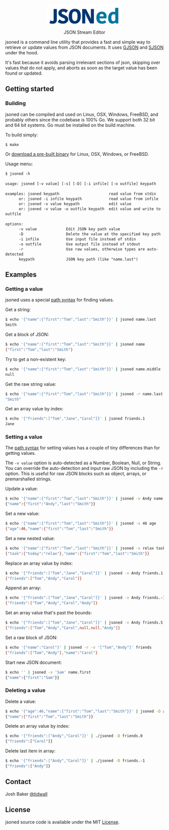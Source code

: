 <p align="center">
<img 
    src="logo.png" 
    width="240" height="78" border="0" alt="JSONed">
<br>
JSON Stream Editor
</p>

jsoned is a command line utility that provides a fast and simple way to retrieve or update values from JSON documents.
It uses [GJSON](https://github.com/tidwall/gjson) and [SJSON](https://github.com/tidwall/sjson) under the hood. 

It's fast because it avoids parsing irrelevant sections of json, skipping over values that do not apply, and aborts as soon as the target value has been found or updated.

Getting started
---------------

### Building

jsoned can be compiled and used on Linux, OSX, Windows, FreeBSD, and probably others since the codebase is 100% Go. 
We support both 32 bit and 64 bit systems. Go must be installed on the build machine.

To build simply:
```
$ make
```

Or [download a pre-built binary](https://github.com/tidwall/jsoned/releases) for Linux, OSX, Windows, or FreeBSD.


Usage menu:
```
$ jsoned -h

usage: jsoned [-v value] [-s] [-D] [-i infile] [-o outfile] keypath

examples: jsoned keypath                      read value from stdin
      or: jsoned -i infile keypath            read value from infile
      or: jsoned -v value keypath             edit value
      or: jsoned -v value -o outfile keypath  edit value and write to outfile

options:
      -v value             Edit JSON key path value
      -D                   Delete the value at the specified key path
      -i infile            Use input file instead of stdin
      -o outfile           Use output file instead of stdout
      -r                   Use raw values, otherwise types are auto-detected
      keypath              JSON key path (like "name.last")
```


Examples
--------

### Getting a value 

jsoned uses a special [path syntax](https://github.com/tidwall/gjson#path-syntax) for finding values.

Get a string:
```sh
$ echo '{"name":{"first":"Tom","last":"Smith"}}' | jsoned name.last
Smith
```

Get a block of JSON:
```sh
$ echo '{"name":{"first":"Tom","last":"Smith"}}' | jsoned name
{"first":"Tom","last":"Smith"}
```

Try to get a non-existent key:
```sh
$ echo '{"name":{"first":"Tom","last":"Smith"}}' | jsoned name.middle
null
```

Get the raw string value:
```sh
$ echo '{"name":{"first":"Tom","last":"Smith"}}' | jsoned -r name.last
"Smith"
```

Get an array value by index:
```sh
$ echo '{"friends":["Tom","Jane","Carol"]}' | jsoned friends.1
Jane
```

### Setting a value

The [path syntax](https://github.com/tidwall/sjson#path-syntax) for setting values has a couple of tiny differences than for getting values.

The `-v value` option is auto-detected as a Number, Boolean, Null, or String. 
You can override the auto-detection and input raw JSON by including the `-r` option.
This is useful for raw JSON blocks such as object, arrays, or premarshalled strings.

Update a value:
```sh
$ echo '{"name":{"first":"Tom","last":"Smith"}}' | jsoned -v Andy name.first
{"name":{"first":"Andy","last":"Smith"}}
```

Set a new value:
```sh
$ echo '{"name":{"first":"Tom","last":"Smith"}}' | jsoned -v 46 age
{"age":46,"name":{"first":"Tom","last":"Smith"}}
```

Set a new nested value:
```sh
$ echo '{"name":{"first":"Tom","last":"Smith"}}' | jsoned -v relax task.today
{"task":{"today":"relax"},"name":{"first":"Tom","last":"Smith"}}
```

Replace an array value by index:
```sh
$ echo '{"friends":["Tom","Jane","Carol"]}' | jsoned -v Andy friends.1
{"friends":["Tom","Andy","Carol"]}
```

Append an array:
```sh
$ echo '{"friends":["Tom","Jane","Carol"]}' | jsoned -v Andy friends.-1
{"friends":["Tom","Andy","Carol","Andy"]}
```

Set an array value that's past the bounds:
```sh
$ echo '{"friends":["Tom","Jane","Carol"]}' | jsoned -v Andy friends.5
{"friends":["Tom","Andy","Carol",null,null,"Andy"]}
```

Set a raw block of JSON:
```sh
$ echo '{"name":"Carol"}' | jsoned -r -v '["Tom","Andy"]' friends
{"friends":["Tom","Andy"],"name":"Carol"}
```

Start new JSON document:
```sh
$ echo '' | jsoned -v 'Sam' name.first
{"name":{"first":"Sam"}}
```

### Deleting a value

Delete a value:
```sh
$ echo '{"age":46,"name":{"first":"Tom","last":"Smith"}}' | jsoned -D age
{"name":{"first":"Tom","last":"Smith"}}
```

Delete an array value by index:
```sh
$ echo '{"friends":["Andy","Carol"]}' | ./jsoned -D friends.0
{"friends":["Carol"]}
```

Delete last item in array:
```sh
$ echo '{"friends":["Andy","Carol"]}' | ./jsoned -D friends.-1
{"friends":["Andy"]}
```

## Contact
Josh Baker [@tidwall](http://twitter.com/tidwall)

## License
jsoned source code is available under the MIT [License](/LICENSE).



